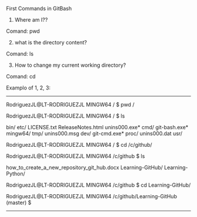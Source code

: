 First Commands in GitBash

1. Where am I??

Comand: pwd

2. what is the directory content?

Comand: ls

3. How to change my current working directory?

Comand: cd

Examplo of 1, 2, 3:
*********************************************************************************

RodriguezJL@LT-RODRIGUEZJL MINGW64 /
$ pwd
/

RodriguezJL@LT-RODRIGUEZJL MINGW64 /
$ ls

bin/  etc/           LICENSE.txt  ReleaseNotes.html  unins000.exe*
cmd/  git-bash.exe*  mingw64/     tmp/               unins000.msg
dev/  git-cmd.exe*   proc/        unins000.dat       usr/

RodriguezJL@LT-RODRIGUEZJL MINGW64 /
$ cd /c/github/

RodriguezJL@LT-RODRIGUEZJL MINGW64 /c/github
$ ls

how_to_create_a_new_repository_git_hub.docx  Learning-GitHub/  Learning-Python/

RodriguezJL@LT-RODRIGUEZJL MINGW64 /c/github
$ cd Learning-GitHub/

RodriguezJL@LT-RODRIGUEZJL MINGW64 /c/github/Learning-GitHub (master)
$

*********************************************************************************
